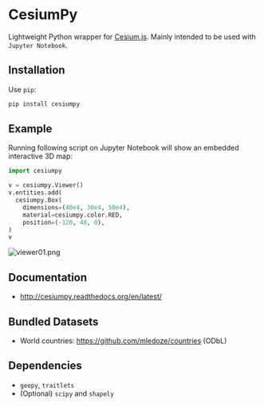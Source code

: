 # CesiumPy

Lightweight Python wrapper for [Cesium.js](http://cesiumjs.org/). Mainly intended to be used with `Jupyter Notebook`.

## Installation

Use `pip`:

```py
pip install cesiumpy
```

## Example

Running following script on Jupyter Notebook will show an embedded interactive 3D map:

```py
import cesiumpy

v = cesiumpy.Viewer()
v.entities.add(
  cesiumpy.Box(
    dimensions=(40e4, 30e4, 50e4),
    material=cesiumpy.color.RED,
    position=(-120, 40, 0),
)
v
```

![viewer01.png]([/assets/images/tux.png](https://raw.githubusercontent.com/sinhrks/cesiumpy/master/doc/source/_static/viewer01.png))

## Documentation

- http://cesiumpy.readthedocs.org/en/latest/

## Bundled Datasets

- World countries: https://github.com/mledoze/countries (ODbL)

## Dependencies

- `geopy`, `traitlets`
- (Optional) `scipy` and `shapely`
